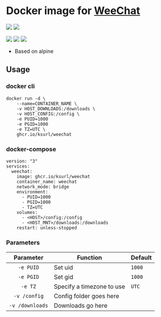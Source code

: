 # Docker image for [WeeChat](https://weechat.org/)

[![](https://img.shields.io/badge/Docker%20Hub--blue)](https://hub.docker.com/r/ksurl/weechat) [![](https://img.shields.io/badge/GitHub%20Container%20Registry--yellow)](https://github.com/users/ksurl/packages/container/package/weechat)

[![](https://img.shields.io/github/v/tag/ksurl/docker-weechat?label=image%20version&logo=docker)](https://hub.docker.com/r/ksurl/weechat) [![](https://img.shields.io/docker/image-size/ksurl/weechat/latest?color=lightgrey&logo=Docker)]() [![](https://img.shields.io/github/workflow/status/ksurl/docker-weechat/build?label=build&logo=Docker)](https://github.com/ksurl/docker-weechat/actions?query=workflow%3Abuild)

* Based on alpine

## Usage

### docker cli

    docker run -d \
        --name=CONTAINER_NAME \
        -v HOST_DOWNLOADS:/downloads \
        -v HOST_CONFIG:/config \
        -e PUID=1000
        -e PGID=1000
        -e TZ=UTC \
        ghcr.io/ksurl/weechat

### docker-compose

    version: "3"
    services:
      weechat:
        image: ghcr.io/ksurl/weechat
        container_name: weechat
        network_mode: bridge
        environment:
          - PUID=1000
          - PGID=1000
          - TZ=UTC
        volumes:
          - <HOST>/config:/config
          - <HOST_MNT>/downloads:/downloads
        restart: unless-stopped

### Parameters

| Parameter | Function | Default |
| :----: | --- | --- |
| `-e PUID` | Set uid | `1000` |
| `-e PGID` | Set gid | `1000` |
| `-e TZ` | Specify a timezone to use | `UTC` |
| `-v /config` | Config folder goes here | |
| `-v /downloads` | Downloads go here | |
